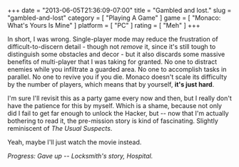 +++
date = "2013-06-05T21:36:09-07:00"
title = "Gambled and lost."
slug = "gambled-and-lost"
category = [ "Playing A Game" ]
game = [ "Monaco: What's Yours Is Mine" ]
platform = [ "PC" ]
rating = [ "Meh" ]
+++

In short, I was wrong.  Single-player mode may reduce the frustration of difficult-to-discern detail - though not <i>remove</i> it, since it's still tough to distinguish some obstacles and decor - but it also discards some massive benefits of multi-player that I was taking for granted.  No one to distract enemies while you infiltrate a guarded area.  No one to accomplish tasks in parallel.  No one to revive you if you die.  Monaco doesn't scale its difficulty by the number of players, which means that by yourself, <b>it's just hard</b>.

I'm sure I'll revisit this as a party game every now and then, but I really don't have the patience for this by myself.  Which is a shame, because not only did I fail to get far enough to unlock the Hacker, but -- now that I'm actually bothering to read it, the pre-mission story is kind of fascinating.  Slightly reminiscent of <i>The Usual Suspects</i>.

Yeah, maybe I'll just watch the movie instead.

<i>Progress: Gave up -- Locksmith's story, Hospital.</i>